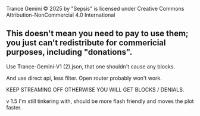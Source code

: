 Trance Gemini © 2025 by "Sepsis" is licensed under Creative Commons Attribution-NonCommercial 4.0 International

This doesn't mean you need to pay to use them; you just can't redistribute for commericial purposes, including "donations".
---------------------
Use Trance-Gemini-V1 (2).json, that one shouldn't cause any blocks.

And use direct api, less filter. Open router probably won't work.

KEEP STREAMING OFF OTHERWISE YOU WILL GET BLOCKS / DENIALS.

v 1.5 I'm still tinkering with, should be more flash friendly and moves the plot faster.
